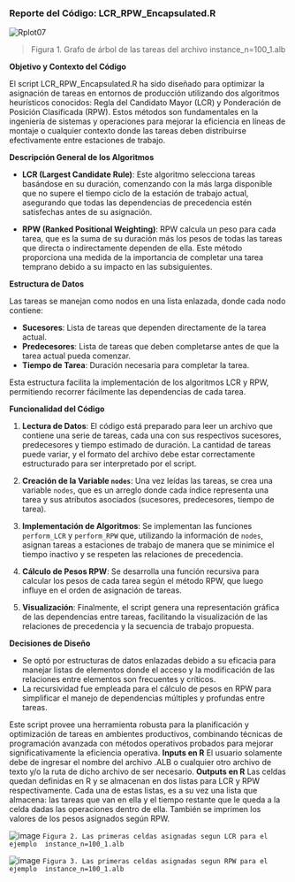 ### Reporte del Código: LCR_RPW_Encapsulated.R
![Rplot07](https://github.com/jchicatti/optimization/assets/56322123/db01faa2-2a4c-4653-8059-d287610340b6)
> Figura 1. Grafo de árbol de las tareas del archivo instance_n=100_1.alb

**Objetivo y Contexto del Código**

El script LCR_RPW_Encapsulated.R ha sido diseñado para optimizar la asignación de tareas en entornos de producción utilizando dos algoritmos heurísticos conocidos: Regla del Candidato Mayor (LCR) y Ponderación de Posición Clasificada (RPW). Estos métodos son fundamentales en la ingeniería de sistemas y operaciones para mejorar la eficiencia en líneas de montaje o cualquier contexto donde las tareas deben distribuirse efectivamente entre estaciones de trabajo.

**Descripción General de los Algoritmos**

- **LCR (Largest Candidate Rule)**: Este algoritmo selecciona tareas basándose en su duración, comenzando con la más larga disponible que no supere el tiempo ciclo de la estación de trabajo actual, asegurando que todas las dependencias de precedencia estén satisfechas antes de su asignación.
  
- **RPW (Ranked Positional Weighting)**: RPW calcula un peso para cada tarea, que es la suma de su duración más los pesos de todas las tareas que directa o indirectamente dependen de ella. Este método proporciona una medida de la importancia de completar una tarea temprano debido a su impacto en las subsiguientes.

**Estructura de Datos**

Las tareas se manejan como nodos en una lista enlazada, donde cada nodo contiene:
- **Sucesores**: Lista de tareas que dependen directamente de la tarea actual.
- **Predecesores**: Lista de tareas que deben completarse antes de que la tarea actual pueda comenzar.
- **Tiempo de Tarea**: Duración necesaria para completar la tarea.

Esta estructura facilita la implementación de los algoritmos LCR y RPW, permitiendo recorrer fácilmente las dependencias de cada tarea.

**Funcionalidad del Código**

1. **Lectura de Datos**: El código está preparado para leer un archivo que contiene una serie de tareas, cada una con sus respectivos sucesores, predecesores y tiempo estimado de duración. La cantidad de tareas puede variar, y el formato del archivo debe estar correctamente estructurado para ser interpretado por el script.

2. **Creación de la Variable `nodes`**: Una vez leídas las tareas, se crea una variable `nodes`, que es un arreglo donde cada índice representa una tarea y sus atributos asociados (sucesores, predecesores, tiempo de tarea).

3. **Implementación de Algoritmos**: Se implementan las funciones `perform_LCR` y `perform_RPW` que, utilizando la información de `nodes`, asignan tareas a estaciones de trabajo de manera que se minimice el tiempo inactivo y se respeten las relaciones de precedencia.

4. **Cálculo de Pesos RPW**: Se desarrolla una función recursiva para calcular los pesos de cada tarea según el método RPW, que luego influye en el orden de asignación de tareas.

5. **Visualización**: Finalmente, el script genera una representación gráfica de las dependencias entre tareas, facilitando la visualización de las relaciones de precedencia y la secuencia de trabajo propuesta.

**Decisiones de Diseño**

- Se optó por estructuras de datos enlazadas debido a su eficacia para manejar listas de elementos donde el acceso y la modificación de las relaciones entre elementos son frecuentes y críticos.
- La recursividad fue empleada para el cálculo de pesos en RPW para simplificar el manejo de dependencias múltiples y profundas entre tareas.

Este script provee una herramienta robusta para la planificación y optimización de tareas en ambientes productivos, combinando técnicas de programación avanzada con métodos operativos probados para mejorar significativamente la eficiencia operativa.
**Inputs en R**
El usuario solamente debe de ingresar el nombre del archivo .ALB o cualquier otro archivo de texto y/o la ruta de dicho archivo de ser necesario.
**Outputs en R**
Las celdas quedan definidas en R y se almacenan en dos listas para LCR y RPW respectivamente. Cada una de estas listas, es a su vez una lista que almacena: las tareas que van en ella y el tiempo restante que le queda a la celda dadas las operaciones dentro de ella.
También se imprimen los valores de los pesos asignados según RPW.

![image](https://github.com/jchicatti/optimization/assets/56322123/94c7d034-2bc4-49aa-9a7d-585e256cb5d3)
`Figura 2. Las primeras celdas asignadas segun LCR para el ejemplo  instance_n=100_1.alb`

![image](https://github.com/jchicatti/optimization/assets/56322123/753445b9-83cf-4f6c-a0e2-ad79c198055d)
`Figura 3. Las primeras celdas asignadas segun RPW para el ejemplo  instance_n=100_1.alb`
